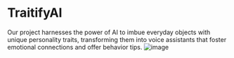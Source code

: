 # TraitifyAI
Our project harnesses the power of AI to imbue everyday objects with unique personality traits, transforming them into voice assistants that foster emotional connections and offer behavior tips.
![image](https://github.com/hughzhou01/Traitify/assets/128729485/0f665738-5079-408c-898e-6c658c8b28ee)
